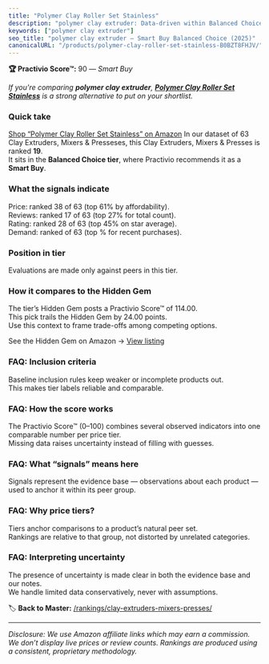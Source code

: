 ```yaml
---
title: "Polymer Clay Roller Set Stainless"
description: "polymer clay extruder: Data-driven within Balanced Choice ranking using the Practivio Score™. Positioned by quality, value, demand, findability, momentum."
keywords: ["polymer clay extruder"]
seo_title: "polymer clay extruder — Smart Buy Balanced Choice (2025)"
canonicalURL: "/products/polymer-clay-roller-set-stainless-B0BZT8FHJV/"
---
```


**🏆 Practivio Score™:** 90 — _Smart Buy_


*If you're comparing **polymer clay extruder**, **[Polymer Clay Roller Set Stainless](https://www.amazon.com/dp/B0BZT8FHJV?tag=practivio-20)** is a strong alternative to put on your shortlist.*
### Quick take
[Shop “Polymer Clay Roller Set Stainless” on Amazon](https://www.amazon.com/dp/B0BZT8FHJV?tag=practivio-20)
In our dataset of 63 Clay Extruders, Mixers & Presseses, this Clay Extruders, Mixers & Presses is ranked **19**.  
It sits in the **Balanced Choice tier**, where Practivio recommends it as a **Smart Buy**.

### What the signals indicate
Price: ranked 38 of 63 (top 61% by affordability).  
Reviews: ranked 17 of 63 (top 27% for total count).  
Rating: ranked 28 of 63 (top 45% on star average).  
Demand: ranked  of 63 (top % for recent purchases).

### Position in tier
Evaluations are made only against peers in this tier.

### How it compares to the Hidden Gem
The tier’s Hidden Gem posts a Practivio Score™ of 114.00.  
This pick trails the Hidden Gem by 24.00 points.  
Use this context to frame trade-offs among competing options.  

See the Hidden Gem on Amazon → [View listing](https://www.amazon.com/dp/B0932S5X29?tag=practivio-20)

### FAQ: Inclusion criteria
Baseline inclusion rules keep weaker or incomplete products out.  
This makes tier labels reliable and comparable.

### FAQ: How the score works
The Practivio Score™ (0–100) combines several observed indicators into one comparable number per price tier.  
Missing data raises uncertainty instead of filling with guesses.

### FAQ: What “signals” means here
Signals represent the evidence base — observations about each product — used to anchor it within its peer group.

### FAQ: Why price tiers?
Tiers anchor comparisons to a product’s natural peer set.  
Rankings are relative to that group, not distorted by unrelated categories.

### FAQ: Interpreting uncertainty
The presence of uncertainty is made clear in both the evidence base and our notes.  
We handle limited data conservatively, never with assumptions.


🏷️ **Back to Master:** [/rankings/clay-extruders-mixers-presses/](/rankings/clay-extruders-mixers-presses/)

---
_Disclosure: We use Amazon affiliate links which may earn a commission. We don’t display live prices or review counts. Rankings are produced using a consistent, proprietary methodology._
